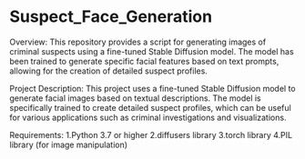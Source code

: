 # Suspect_Face_Generation

Overview:
This repository provides a script for generating images of criminal suspects using a fine-tuned Stable Diffusion model. The model has been trained to generate specific facial features based on text prompts, allowing for the creation of detailed suspect profiles.

Project Description:
This project uses a fine-tuned Stable Diffusion model to generate facial images based on textual descriptions. The model is specifically trained to create detailed suspect profiles, which can be useful for various applications such as criminal investigations and visualizations.

Requirements:
1.Python 3.7 or higher
2.diffusers library
3.torch library
4.PIL library (for image manipulation)


